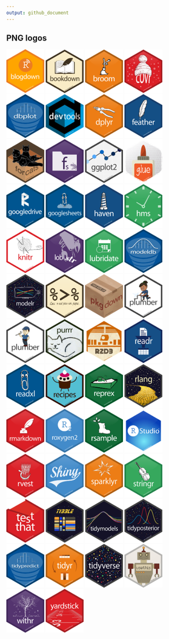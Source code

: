 ```yaml
---
output: github_document
---
```


## PNG logos

<a href="blogdown.png"><img src="blogdown.png" width="100"></a> 
<a href="bookdown.png"><img src="bookdown.png" width="100"></a> 
<a href="broom.png"><img src="broom.png" width="100"></a> 
<a href="covr.png"><img src="covr.png" width="100"></a> 
<a href="dbplot.png"><img src="dbplot.png" width="100"></a> 
<a href="devtools.png"><img src="devtools.png" width="100"></a> 
<a href="dplyr.png"><img src="dplyr.png" width="100"></a> 
<a href="feather.png"><img src="feather.png" width="100"></a> 
<a href="forcats.png"><img src="forcats.png" width="100"></a> 
<a href="fs.png"><img src="fs.png" width="100"></a> 
<a href="ggplot2.png"><img src="ggplot2.png" width="100"></a> 
<a href="glue.png"><img src="glue.png" width="100"></a> 
<a href="googledrive.png"><img src="googledrive.png" width="100"></a> 
<a href="googlesheets.png"><img src="googlesheets.png" width="100"></a> 
<a href="haven.png"><img src="haven.png" width="100"></a> 
<a href="hms.png"><img src="hms.png" width="100"></a> 
<a href="knitr.png"><img src="knitr.png" width="100"></a> 
<a href="lobstr.png"><img src="lobstr.png" width="100"></a> 
<a href="lubridate.png"><img src="lubridate.png" width="100"></a> 
<a href="modeldb.png"><img src="modeldb.png" width="100"></a> 
<a href="modelr.png"><img src="modelr.png" width="100"></a> 
<a href="pipe.png"><img src="pipe.png" width="100"></a> 
<a href="pkgdown.png"><img src="pkgdown.png" width="100"></a> 
<a href="plumber-female.png"><img src="plumber-female.png" width="100"></a> 
<a href="plumber-male.png"><img src="plumber-male.png" width="100"></a> 
<a href="purrr.png"><img src="purrr.png" width="100"></a> 
<a href="r2d3.png"><img src="r2d3.png" width="100"></a> 
<a href="readr.png"><img src="readr.png" width="100"></a> 
<a href="readxl.png"><img src="readxl.png" width="100"></a> 
<a href="recipes.png"><img src="recipes.png" width="100"></a> 
<a href="reprex.png"><img src="reprex.png" width="100"></a> 
<a href="rlang.png"><img src="rlang.png" width="100"></a> 
<a href="rmarkdown.png"><img src="rmarkdown.png" width="100"></a> 
<a href="roxygen2.png"><img src="roxygen2.png" width="100"></a> 
<a href="rsample.png"><img src="rsample.png" width="100"></a> 
<a href="RStudio.png"><img src="RStudio.png" width="100"></a> 
<a href="rvest.png"><img src="rvest.png" width="100"></a> 
<a href="shiny.png"><img src="shiny.png" width="100"></a> 
<a href="sparklyr.png"><img src="sparklyr.png" width="100"></a> 
<a href="stringr.png"><img src="stringr.png" width="100"></a> 
<a href="testthat.png"><img src="testthat.png" width="100"></a> 
<a href="tibble.png"><img src="tibble.png" width="100"></a> 
<a href="tidymodels.png"><img src="tidymodels.png" width="100"></a> 
<a href="tidyposterior.png"><img src="tidyposterior.png" width="100"></a> 
<a href="tidypredict.png"><img src="tidypredict.png" width="100"></a> 
<a href="tidyr.png"><img src="tidyr.png" width="100"></a> 
<a href="tidyverse.png"><img src="tidyverse.png" width="100"></a> 
<a href="usethis.png"><img src="usethis.png" width="100"></a> 
<a href="withr.png"><img src="withr.png" width="100"></a> 
<a href="yardstick.png"><img src="yardstick.png" width="100"></a> 
